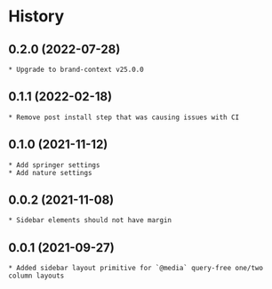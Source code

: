 # History

## 0.2.0 (2022-07-28)
    * Upgrade to brand-context v25.0.0

## 0.1.1 (2022-02-18)
    * Remove post install step that was causing issues with CI

## 0.1.0 (2021-11-12)
    * Add springer settings
    * Add nature settings

## 0.0.2 (2021-11-08)
	* Sidebar elements should not have margin

## 0.0.1 (2021-09-27)
	* Added sidebar layout primitive for `@media` query-free one/two column layouts
